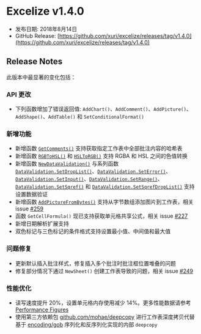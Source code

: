 # Excelize v1.4.0

* 发布日期: 2018年8月14日
* GitHub Release: [https://github.com/xuri/excelize/releases/tag/v1.4.0](https://github.com/xuri/excelize/releases/tag/v1.4.0)

## Release Notes

此版本中最显著的变化包括：

### API 更改

* 下列函数增加了错误返回值: `AddChart()`、`AddComment()`、`AddPicture()`、`AddShape()`、`AddTable()` 和 `SetConditionalFormat()`

### 新增功能

* 新增函数 [`GetComments()`](https://pkg.go.dev/github.com/xuri/excelize@v1.4.0#File.GetComments) 支持获取指定工作表中全部批注内容的哈希表
* 新增函数 [`RGBToHSL()`](https://pkg.go.dev/github.com/xuri/excelize@v1.4.0#RGBToHSL) 和 [`HSLToRGB()`](https://pkg.go.dev/github.com/xuri/excelize@v1.4.0#HSLToRGB) 支持 RGBA 和 HSL 之间的色值转换
* 新增函数 [`NewDataValidation()`](https://pkg.go.dev/github.com/xuri/excelize@v1.4.0#NewDataValidation) 与系列函数 [`DataValidation.SetDropList()`](https://pkg.go.dev/github.com/xuri/excelize@v1.4.0#DataValidation.SetDropList)、[`DataValidation.SetError()`](https://pkg.go.dev/github.com/xuri/excelize@v1.4.0#DataValidation.SetError)、[`DataValidation.SetInput()`](https://pkg.go.dev/github.com/xuri/excelize@v1.4.0#DataValidation.SetInput)、[`DataValidation.SetRange()`](https://pkg.go.dev/github.com/xuri/excelize@v1.4.0#DataValidation.SetRange)、[`DataValidation.SetSqref()`](https://pkg.go.dev/github.com/xuri/excelize@v1.4.0#DataValidation.SetSqref) 和 [`DataValidation.SetSqrefDropList()`](https://pkg.go.dev/github.com/xuri/excelize@v1.4.0#DataValidation.SetSqrefDropList) 支持设置数据验证
* 新增函数 [`AddPictureFromBytes()`](https://pkg.go.dev/github.com/xuri/excelize@v1.4.0#File.AddPictureFromBytes) 支持从字节数组添加图片到工作表，相关 issue [#259](https://github.com/xuri/excelize/issues/259)
* 函数 `GetCellFormula()` 现已支持获取单元格共享公式，相关 issue [#227](https://github.com/xuri/excelize/issues/227)
* 新增日期解析扩展支持
* 双色标记与三色标记的条件格式支持设置最小值、中间值和最大值

### 问题修复

* 更新默认插入批注样式，修复插入多个批注时批注框位置堆叠的问题
* 修复部分情况下通过 `NewSheet()` 创建工作表导致的问题，相关 issue [#249](https://github.com/xuri/excelize/issues/249)

### 性能优化

* 读写速度提升 20%，设置单元格内存使用减少 14%。更多性能数据请参考 [Performance Figures](https://github.com/xuri/excelize/wiki#performance-figures)
* 使用第三方依赖包 [github.com/mohae/deepcopy](github.com/mohae/deepcopy) 进行工作表深度拷贝代替基于 [encoding/gob](https://go.dev/blog/gob) 序列化和反序列化实现的内部 `deepcopy`
